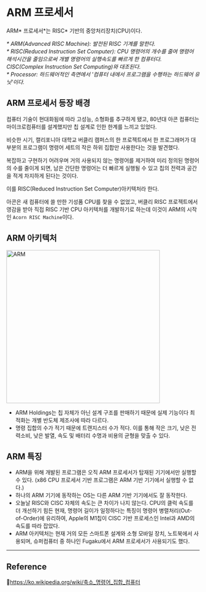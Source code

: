 # ARM 프로세서

ARM\* 프로세서\*는 RISC\* 기반의 중앙처리장치(CPU)이다.

_\* ARM(Advanced RISC Machine): 발전된 RISC 기계를 말한다._   
_\* RISC(Reduced Instruction Set Computer): CPU 명령어의 개수를 줄여 명령어 해석시간을 줄임으로써 개별 명령어의 실행속도를 빠르게 한 컴퓨터다. CISC(Complex Instruction Set Computing)와 대조된다._  
_\* Processor: 하드웨어적인 측면에서 '컴퓨터 내에서 프로그램을 수행하는 하드웨어 유닛'이다._  

## ARM 프로세서 등장 배경

컴퓨터 기술이 현대화됨에 따라 고성능, 소형화를 추구하게 됐고, 80년대 아콘 컴퓨터는 마이크로컴퓨터를 설계했지만 칩 설계로 인한 한계를 느끼고 있었다.

비슷한 시기, 캘리포니아 대학교 버클리 캠퍼스의 한 프로젝트에서 한 프로그래머가 대부분의 프로그램이 명령어 세트의 작은 하위 집합만 사용한다는 것을 발견했다.

복잡하고 구현하기 어려우며 거의 사용되지 않는 명령어를 제거하여 미리 정의된 명령어의 수를 줄이게 되면, 남은 간단한 명령어는 더 빠르게 실행될 수 있고 칩의 전력과 공간을 적게 차지하게 된다는 것이다.

이를 RISC(Reduced Instruction Set Computer)아키텍처라 한다.

아콘은 새 컴퓨터에 쓸 만한 기성품 CPU를 찾을 수 없었고, 버클리 RISC 프로젝트에서 영감을 받아 직접 RISC 기반 CPU 아키텍처를 개발하기로 하는데 이것이 ARM의 시작인 `Acorn RISC Machine`이다.


## ARM 아키텍처

<img alt="ARM" src="https://user-images.githubusercontent.com/70997596/215261749-3c38405a-db74-422b-b70f-22b1f29e4816.png" width="400px">

- ARM Holdings는 칩 자체가 아닌 설계 구조를 판매하기 때문에 실제 기능이다 최적화는 개별 반도체 제조사에 따라 다르다.
- 명령 집합의 수가 적기 때문에 트랜지스터 수가 적다. 이를 통해 작은 크기, 낮은 전력소비, 낮은 발열, 속도 및 배터리 수명과 비용의 균형을 맞출 수 있다.


## ARM 특징

- ARM을 위해 개발된 프로그램은 오직 ARM 프로세서가 탑재된 기기에서만 실행할 수 있다. (x86 CPU 프로세서 기반 프로그램은 ARM 기반 기기에서 실행할 수 없다.)
- 하나의 ARM 기기에 동작하는 OS는 다른 ARM 기반 기기에서도 잘 동작한다.
- 오늘날 RISC와 CISC 자체의 속도는 큰 차이가 나지 않는다. CPU의 클럭 속도를 더 개선하기 힘든 현재, 명령어 길이가 일정하다는 특징이 명령어 병렬처리(Out-of-Order)에 유리하여, Apple의 M1칩이 CISC 기반 프로세스인 Intel과 AMD의 속도를 따라 잡았다.
- ARM 아키텍처는 현재 거의 모든 스마트폰 설계와 소형 모바일 장치, 노트북에서 사용되며, 슈퍼컴퓨터 중 하나인 Fugaku에서 ARM 프로세서가 사용되기도 했다.

---

## Reference

📄https://ko.wikipedia.org/wiki/축소_명령어_집합_컴퓨터
